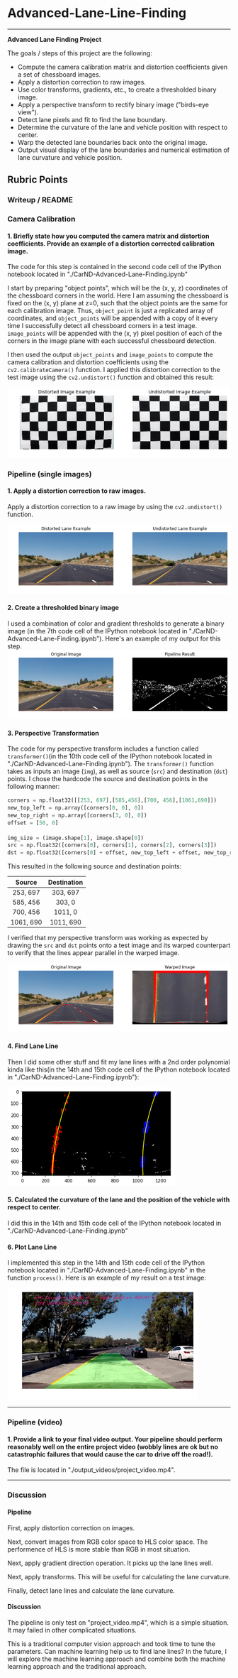 # Advanced-Lane-Line-Finding

---

**Advanced Lane Finding Project**

The goals / steps of this project are the following:

* Compute the camera calibration matrix and distortion coefficients given a set of chessboard images.
* Apply a distortion correction to raw images.
* Use color transforms, gradients, etc., to create a thresholded binary image.
* Apply a perspective transform to rectify binary image ("birds-eye view").
* Detect lane pixels and fit to find the lane boundary.
* Determine the curvature of the lane and vehicle position with respect to center.
* Warp the detected lane boundaries back onto the original image.
* Output visual display of the lane boundaries and numerical estimation of lane curvature and vehicle position.

[//]: # (Image References)

[image1]: ./writeup/image_example.png "example"
[image2]: ./writeup/lane_example.png "lane_example"
[image3]: ./writeup/pipeline.png "pipeline"
[image4]: ./writeup/warped.png "wraped"
[image5]: ./writeup/curve.png "curve"
[image6]: ./writeup/output.png "output"

## Rubric Points

### Writeup / README

### Camera Calibration

#### 1. Briefly state how you computed the camera matrix and distortion coefficients. Provide an example of a distortion corrected calibration image.

The code for this step is contained in the second code cell of the IPython notebook located in "./CarND-Advanced-Lane-Finding.ipynb"

I start by preparing "object points", which will be the (x, y, z) coordinates of the chessboard corners in the world. Here I am assuming the chessboard is fixed on the (x, y) plane at z=0, such that the object points are the same for each calibration image.  Thus, `object_point` is just a replicated array of coordinates, and `object_points` will be appended with a copy of it every time I successfully detect all chessboard corners in a test image.  `image_points` will be appended with the (x, y) pixel position of each of the corners in the image plane with each successful chessboard detection.  

I then used the output `object_points` and `image_points` to compute the camera calibration and distortion coefficients using the `cv2.calibrateCamera()` function.  I applied this distortion correction to the test image using the `cv2.undistort()` function and obtained this result: 

![alt text][image1]

### Pipeline (single images)

#### 1. Apply a distortion correction to raw images.

Apply a distortion correction to a raw image by using the `cv2.undistort()` function.

![alt text][image2]

#### 2. Create a thresholded binary image

I used a combination of color and gradient thresholds to generate a binary image (in the 7th code cell of the IPython notebook located in "./CarND-Advanced-Lane-Finding.ipynb").  Here's an example of my output for this step. 
![alt text][image3]

#### 3. Perspective Transformation

The code for my perspective transform includes a function called `transformer()`(in the 10th code cell of the IPython notebook located in "./CarND-Advanced-Lane-Finding.ipynb").  The `transformer()` function takes as inputs an image (`img`), as well as source (`src`) and destination (`dst`) points.  I chose the hardcode the source and destination points in the following manner:

```python
corners = np.float32([[253, 697],[585,456],[700, 456],[1061,690]])
new_top_left = np.array([corners[0, 0], 0])
new_top_right = np.array([corners[3, 0], 0])
offset = [50, 0]

img_size = (image.shape[1], image.shape[0])
src = np.float32([corners[0], corners[1], corners[2], corners[3]])
dst = np.float32([corners[0] + offset, new_top_left + offset, new_top_right - offset, corners[3] - offset])
```

This resulted in the following source and destination points:

| Source        | Destination   | 
|:-------------:|:-------------:| 
| 253, 697      | 303, 697      | 
| 585, 456      | 303, 0        |
| 700, 456      | 1011, 0       |
| 1061, 690     | 1011, 690     |

I verified that my perspective transform was working as expected by drawing the `src` and `dst` points onto a test image and its warped counterpart to verify that the lines appear parallel in the warped image.

![alt text][image4]

#### 4. Find Lane Line

Then I did some other stuff and fit my lane lines with a 2nd order polynomial kinda like this(in the 14th and 15th code cell of the IPython notebook located in "./CarND-Advanced-Lane-Finding.ipynb"):

![alt text][image5]

#### 5. Calculated the curvature of the lane and the position of the vehicle with respect to center.

I did this in the 14th and 15th code cell of the IPython notebook located in "./CarND-Advanced-Lane-Finding.ipynb"

#### 6. Plot Lane Line

I implemented this step in the 14th and 15th code cell of the IPython notebook located in "./CarND-Advanced-Lane-Finding.ipynb" in the function `process()`.  Here is an example of my result on a test image:

![alt text][image6]

---

### Pipeline (video)

#### 1. Provide a link to your final video output.  Your pipeline should perform reasonably well on the entire project video (wobbly lines are ok but no catastrophic failures that would cause the car to drive off the road!).

The file is located in "./output_videos/project_video.mp4".

---

### Discussion

#### Pipeline

First, apply distortion correction on images.

Next, convert images from RGB color space to HLS color space. The performence of HLS is more stable than RGB in most situation.

Next, apply gradient direction operation. It picks up the lane lines well.

Next, apply transforms. This will be useful for calculating the lane curvature.

Finally, detect lane lines and calculate the lane curvature.

#### Discussion

The pipeline is only test on "project_video.mp4", which is a simple situation. It may failed in other complicated situations.

This is a traditional computer vision approach and took time to tune the parameters. Can machine learning help us to  find lane lines? In the future, I will explore the machine learning approach and combine both the machine learning approach and the traditional approach.

